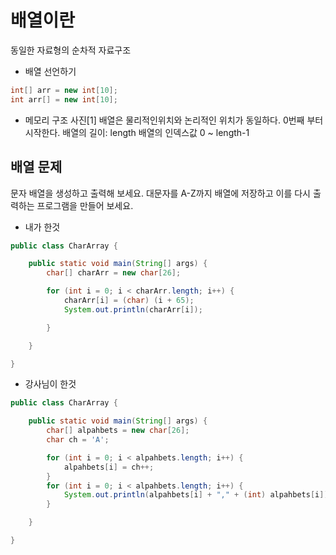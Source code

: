 # 배열이란
동일한 자료형의 순차적 자료구조

- 배열 선언하기

```java
int[] arr = new int[10];
int arr[] = new int[10];
```

- 메모리 구조
사진[1]
배열은 물리적인위치와 논리적인 위치가 동일하다.
0번째 부터 시작한다.
배열의 길이: length
배열의 인덱스값 0 ~ length-1

## 배열 문제
문자 배열을 생성하고 출력해 보세요.
대문자를 A-Z까지 배열에 저장하고 이를 다시 출력하는 프로그램을 만들어 보세요.

- 내가 한것
```java
public class CharArray {

	public static void main(String[] args) {
		char[] charArr = new char[26];

		for (int i = 0; i < charArr.length; i++) {
			charArr[i] = (char) (i + 65);
			System.out.println(charArr[i]);

		}

	}

}

```

- 강사님이 한것
```java
public class CharArray {

	public static void main(String[] args) {
		char[] alpahbets = new char[26];
		char ch = 'A';

		for (int i = 0; i < alpahbets.length; i++) {
			alpahbets[i] = ch++;
		}
		for (int i = 0; i < alpahbets.length; i++) {
			System.out.println(alpahbets[i] + "," + (int) alpahbets[i]);
		}

	}

}

```